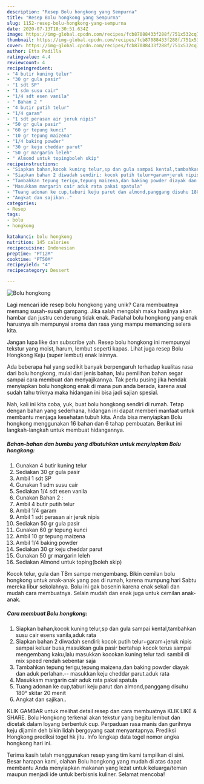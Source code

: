 ```yaml
---
description: "Resep Bolu hongkong yang Sempurna"
title: "Resep Bolu hongkong yang Sempurna"
slug: 1152-resep-bolu-hongkong-yang-sempurna
date: 2020-07-13T18:30:51.634Z
image: https://img-global.cpcdn.com/recipes/fcb87088433f288f/751x532cq70/bolu-hongkong-foto-resep-utama.jpg
thumbnail: https://img-global.cpcdn.com/recipes/fcb87088433f288f/751x532cq70/bolu-hongkong-foto-resep-utama.jpg
cover: https://img-global.cpcdn.com/recipes/fcb87088433f288f/751x532cq70/bolu-hongkong-foto-resep-utama.jpg
author: Etta Padilla
ratingvalue: 4.4
reviewcount: 4
recipeingredient:
- "4 butir kuning telur"
- "30 gr gula pasir"
- "1 sdt SP"
- "1 sdm susu cair"
- "1/4 sdt esen vanila"
- " Bahan 2 "
- "4 butir putih telur"
- "1/4 garam"
- "1 sdt perasan air jeruk nipis"
- "50 gr gula pasir"
- "60 gr tepung kunci"
- "10 gr tepung maizena"
- "1/4 baking powder"
- "30 gr keju cheddar parut"
- "50 gr margarin leleh"
- " Almond untuk topingboleh skip"
recipeinstructions:
- "Siapkan bahan,kocok kuning telur,sp dan gula sampai kental,tambahkan susu cair esens vanila,aduk rata"
- "Siapkan bahan 2 diwadah sendiri: kocok putih telur+garam+jeruk nipis sampai keluar busa,masukkan gula pasir bertahap kocok terus sampai mengembang kaku,lalu masukkan kocokan kuning telur tadi sambil di mix speed rendah sebentar saja"
- "Tambahkan tepung terigu,tepung maizena,dan baking powder diayak dan aduk perlahan.-- masukkan keju cheddar parut.aduk rata"
- "Masukkam margarin cair aduk rata pakai spatula"
- "Tuang adonan ke cup,taburi keju parut dan almond,panggang disuhu 180° skitar 20 menit"
- "Angkat dan sajikan.."
categories:
- Resep
tags:
- bolu
- hongkong

katakunci: bolu hongkong 
nutrition: 145 calories
recipecuisine: Indonesian
preptime: "PT12M"
cooktime: "PT50M"
recipeyield: "4"
recipecategory: Dessert

---
```



![Bolu hongkong](https://img-global.cpcdn.com/recipes/fcb87088433f288f/751x532cq70/bolu-hongkong-foto-resep-utama.jpg)

Lagi mencari ide resep bolu hongkong yang unik? Cara membuatnya memang susah-susah gampang. Jika salah mengolah maka hasilnya akan hambar dan justru cenderung tidak enak. Padahal bolu hongkong yang enak harusnya sih mempunyai aroma dan rasa yang mampu memancing selera kita.

Jangan lupa like dan subscribe yah. Resep bolu hongkong ini mempunyai tekstur yang moist, harum, lembut seperti kapas. Lihat juga resep Bolu Hongkong Keju (super lembut) enak lainnya.

Ada beberapa hal yang sedikit banyak berpengaruh terhadap kualitas rasa dari bolu hongkong, mulai dari jenis bahan, lalu pemilihan bahan segar sampai cara membuat dan menyajikannya. Tak perlu pusing jika hendak menyiapkan bolu hongkong enak di mana pun anda berada, karena asal sudah tahu triknya maka hidangan ini bisa jadi sajian spesial.


Nah, kali ini kita coba, yuk, buat bolu hongkong sendiri di rumah. Tetap dengan bahan yang sederhana, hidangan ini dapat memberi manfaat untuk membantu menjaga kesehatan tubuh kita. Anda bisa menyiapkan Bolu hongkong menggunakan 16 bahan dan 6 tahap pembuatan. Berikut ini langkah-langkah untuk membuat hidangannya.

<!--inarticleads1-->

##### Bahan-bahan dan bumbu yang dibutuhkan untuk menyiapkan Bolu hongkong:

1. Gunakan 4 butir kuning telur
1. Sediakan 30 gr gula pasir
1. Ambil 1 sdt SP
1. Gunakan 1 sdm susu cair
1. Sediakan 1/4 sdt esen vanila
1. Gunakan  Bahan 2 :
1. Ambil 4 butir putih telur
1. Ambil 1/4 garam
1. Ambil 1 sdt perasan air jeruk nipis
1. Sediakan 50 gr gula pasir
1. Gunakan 60 gr tepung kunci
1. Ambil 10 gr tepung maizena
1. Ambil 1/4 baking powder
1. Sediakan 30 gr keju cheddar parut
1. Gunakan 50 gr margarin leleh
1. Sediakan  Almond untuk toping(boleh skip)


Kocok telur, gula dan TBm sampe mengembang. Bikin cemilan bolu hongkong untuk anak-anak yang pas di rumah, karena mumpung hari Sabtu mereka libur sekolahnya. Bolu ini gak bosenin karena enak sekali dan mudah cara membuatnya. Selain mudah dan enak juga untuk cemilan anak-anak. 

<!--inarticleads2-->

##### Cara membuat Bolu hongkong:

1. Siapkan bahan,kocok kuning telur,sp dan gula sampai kental,tambahkan susu cair esens vanila,aduk rata
1. Siapkan bahan 2 diwadah sendiri: kocok putih telur+garam+jeruk nipis sampai keluar busa,masukkan gula pasir bertahap kocok terus sampai mengembang kaku,lalu masukkan kocokan kuning telur tadi sambil di mix speed rendah sebentar saja
1. Tambahkan tepung terigu,tepung maizena,dan baking powder diayak dan aduk perlahan.-- masukkan keju cheddar parut.aduk rata
1. Masukkam margarin cair aduk rata pakai spatula
1. Tuang adonan ke cup,taburi keju parut dan almond,panggang disuhu 180° skitar 20 menit
1. Angkat dan sajikan..


KLIK GAMBAR untuk melihat detail resep dan cara membuatnya KLIK LIKE &amp; SHARE. Bolu Hongkong terkenal akan tekstur yang begitu lembut dan dicetak dalam loyang berbentuk cup. Perpaduan rasa manis dan gurihnya keju dijamin deh bikin lidah bergoyang saat menyantapnya. Prediksi Hongkong prediksi togel hk jitu. Info lengkap data togel nomor angka hongkong hari ini. 

Terima kasih telah menggunakan resep yang tim kami tampilkan di sini. Besar harapan kami, olahan Bolu hongkong yang mudah di atas dapat membantu Anda menyiapkan makanan yang lezat untuk keluarga/teman maupun menjadi ide untuk berbisnis kuliner. Selamat mencoba!

